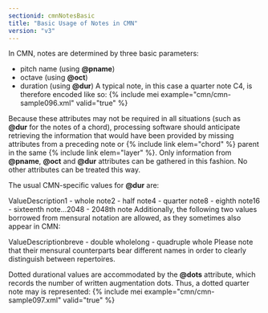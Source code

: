 ```yaml
---
sectionid: cmnNotesBasic
title: "Basic Usage of Notes in CMN"
version: "v3"
---
```


In CMN, notes are determined by three basic parameters:

- pitch name (using **@pname**)
- octave (using **@oct**)
- duration (using **@dur**)
A typical note, in this case a quarter note C4, is therefore encoded like so:
{% include mei example="cmn/cmn-sample096.xml" valid="true" %}
    
Because these attributes may not be required in all situations (such as **@dur** for the notes of a chord), processing software should anticipate retrieving the information that would have been provided by missing attributes from a preceding note or {% include link elem="chord" %} parent in the same {% include link elem="layer" %}. Only information from **@pname**, **@oct** and **@dur** attributes can be gathered in this fashion. No other attributes can be treated this way.

The usual CMN-specific values for **@dur** are:

ValueDescription1 - whole note2 - half note4 - quarter note8 - eighth note16 - sixteenth note…2048 - 2048th note
Additionally, the following two values borrowed from mensural notation are allowed, as they sometimes also appear in CMN:

ValueDescriptionbreve - double wholelong - quadruple whole
Please note that their mensural counterparts bear different names in order to clearly distinguish between repertoires.

Dotted durational values are accommodated by the **@dots** attribute, which records the number of written augmentation dots. Thus, a dotted quarter note may is represented:
{% include mei example="cmn/cmn-sample097.xml" valid="true" %}
    